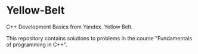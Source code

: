 # Yellow-Belt
C++ Development Basics from Yandex. Yellow Belt.

This repository contains solutions to problems in the course "Fundamentals of programming in C++".
